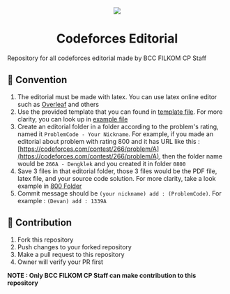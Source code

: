 <div align="center">
<img src="https://assets.codeforces.com/users/kguseva/comments/cf.png"/>
<h1>Codeforces Editorial</h1>
</div>

Repository for all codeforces editorial made by BCC FILKOM CP Staff

## 📝 Convention

1. The editorial must be made with latex. You can use latex online editor such as [Overleaf](https://www.overleaf.com/project) and others
2. Use the provided template that you can found in [template file](./template/template.tex). For more clarity, you can look up in [example file](./template/example.tex)
3. Create an editorial folder in a folder according to the problem's rating, named it ```ProblemCode - Your Nickname```. For example, if you made an editorial about problem with rating 800 and it has URL like this : [https://codeforces.com/contest/266/problem/A](https://codeforces.com/contest/266/problem/A), then the folder name would be ```266A - Dengklek``` and you created it in folder ```0800```
4. Save 3 files in that editorial folder, those 3 files would be the PDF file, latex file, and your source code solution. For more clarity, take a look example in [800 Folder](./0800/266A%20-%20Devan/)
5. Commit message should be ```(your nickname) add : (ProblemCode)```. For example : ```(Devan) add : 1339A```

## 🙌 Contribution

1. Fork this repository
2. Push changes to your forked repository
3. Make a pull request to this repository
4. Owner will verify your PR first

**NOTE : Only BCC FILKOM CP Staff can make contribution to this repository**